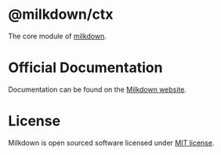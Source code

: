 # @milkdown/ctx

The core module of [milkdown](https://milkdown.dev).

# Official Documentation

Documentation can be found on the [Milkdown website](https://milkdown.dev/ctx).

# License

Milkdown is open sourced software licensed under [MIT license](https://github.com/Saul-Mirone/milkdown/blob/main/LICENSE).
